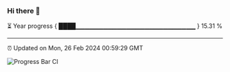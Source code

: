 ### Hi there 👋

⏳ Year progress { ████▁▁▁▁▁▁▁▁▁▁▁▁▁▁▁▁▁▁▁▁▁▁▁▁▁▁ } 15.31 %

---

⏰ Updated on Mon, 26 Feb 2024 00:59:29 GMT

![Progress Bar CI](https://github.com/liununu/liununu/workflows/Progress%20Bar%20CI/badge.svg)
